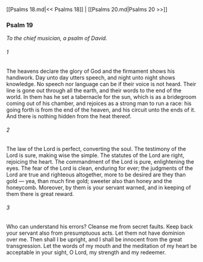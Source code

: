 [[Psalms 18.md|<< Psalms 18]]  |  [[Psalms 20.md|Psalms 20 >>]]

### Psalm 19

*To the chief musician, a psalm of David.*

###### 1
The heavens declare the glory of God and the firmament shows his handiwork. Day unto day utters speech, and night unto night shows knowledge. No speech nor language can be if their voice is not heard. Their line is gone out through all the earth, and their words to the end of the world. In them has he set a tabernacle for the sun, which is as a bridegroom coming out of his chamber, and rejoices as a strong man to run a race: his going forth is from the end of the heaven, and his circuit unto the ends of it. And there is nothing hidden from the heat thereof.

###### 2
The law of the Lord is perfect, converting the soul. The testimony of the Lord is sure, making wise the simple. The statutes of the Lord are right, rejoicing the heart. The commandment of the Lord is pure, enlightening the eyes. The fear of the Lord is clean, enduring for ever; the judgments of the Lord are true and righteous altogether, more to be desired are they than gold — yea, than much fine gold; sweeter also than honey and the honeycomb. Moreover, by them is your servant warned, and in keeping of them there is great reward.

###### 3
Who can understand his errors? Cleanse me from secret faults. Keep back your servant also from presumptuous acts. Let them not have dominion over me. Then shall I be upright, and I shall be innocent from the great transgression. Let the words of my mouth and the meditation of my heart be acceptable in your sight, O Lord, my strength and my redeemer.